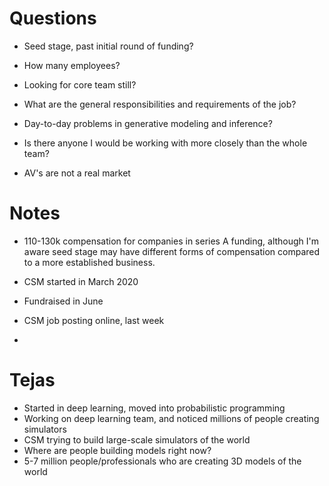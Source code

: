 # Questions

* Seed stage, past initial round of funding?

* How many employees?

* Looking for core team still?
 
* What are the general responsibilities and requirements of the job?

* Day-to-day problems in generative modeling and inference?

* Is there anyone I would be working with more closely than the whole team?

* AV's are not a real market


# Notes

* 110-130k compensation for companies in series A funding, although I'm aware
  seed stage may have different forms of compensation compared to a more
  established business.
* CSM started in March 2020
* Fundraised in June

* CSM job posting online, last week
* 

# Tejas
* Started in deep learning, moved into probabilistic programming
* Working on deep learning team, and noticed millions of people creating simulators
* CSM trying to build large-scale simulators of the world
* Where are people building models right now?
* 5-7 million people/professionals who are creating 3D models of the world
